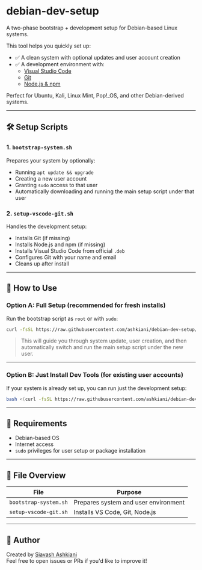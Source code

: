 # debian-dev-setup

A two-phase bootstrap + development setup for Debian-based Linux systems.

This tool helps you quickly set up:

- ✅ A clean system with optional updates and user account creation
- ✅ A development environment with:
  - [Visual Studio Code](https://code.visualstudio.com/)
  - [Git](https://git-scm.com/)
  - [Node.js & npm](https://nodejs.org/)

Perfect for Ubuntu, Kali, Linux Mint, Pop!_OS, and other Debian-derived systems.

---

## 🛠️ Setup Scripts

### 1. `bootstrap-system.sh`

Prepares your system by optionally:

- Running `apt update && upgrade`
- Creating a new user account
- Granting `sudo` access to that user
- Automatically downloading and running the main setup script under that user

### 2. `setup-vscode-git.sh`

Handles the development setup:

- Installs Git (if missing)
- Installs Node.js and npm (if missing)
- Installs Visual Studio Code from official `.deb`
- Configures Git with your name and email
- Cleans up after install

---

## 🚀 How to Use

### Option A: Full Setup (recommended for fresh installs)

Run the bootstrap script as `root` or with `sudo`:

```bash
curl -fsSL https://raw.githubusercontent.com/ashkiani/debian-dev-setup/main/bootstrap-system.sh | sudo bash
```

> This will guide you through system update, user creation, and then automatically switch and run the main setup script under the new user.

---

### Option B: Just Install Dev Tools (for existing user accounts)

If your system is already set up, you can run just the development setup:

```bash
bash <(curl -fsSL https://raw.githubusercontent.com/ashkiani/debian-dev-setup/main/setup-vscode-git.sh)
```

---

## 🔐 Requirements

- Debian-based OS
- Internet access
- `sudo` privileges for user setup or package installation

---

## 📁 File Overview

| File                  | Purpose                                |
|-----------------------|----------------------------------------|
| `bootstrap-system.sh` | Prepares system and user environment   |
| `setup-vscode-git.sh` | Installs VS Code, Git, Node.js         |

---

## 🙋 Author

Created by [Siavash Ashkiani](https://github.com/ashkiani)  
Feel free to open issues or PRs if you'd like to improve it!
